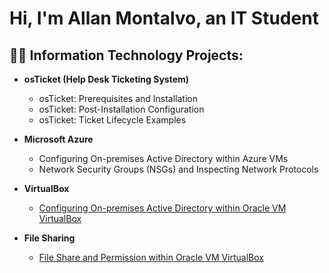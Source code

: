 <h1>Hi, I'm Allan Montalvo, an IT Student</h1>

<h2>👨‍💻 Information Technology Projects:</h2>

- <b>osTicket (Help Desk Ticketing System)</b>
  - osTicket: Prerequisites and Installation
  - osTicket: Post-Installation Configuration
  - osTicket: Ticket Lifecycle Examples
- <b>Microsoft Azure</b>
  - Configuring On-premises Active Directory within Azure VMs
  - Network Security Groups (NSGs) and Inspecting Network Protocols
- <b>VirtualBox</b>
  - [Configuring On-premises Active Directory within Oracle VM VirtualBox](https://github.com/AllanMontalvo/Virtualbox-Active-Directory)
 
- <b>File Sharing</b>
  - [File Share and Permission within Oracle VM VirtualBox](https://github.com/AllanMontalvo/File-Share-and-Permission)
